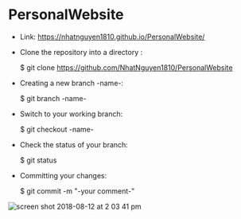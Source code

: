 # PersonalWebsite
- Link: https://nhatnguyen1810.github.io/PersonalWebsite/
- Clone the repository into a directory <name>:
  
  $ git clone https://github.com/NhatNguyen1810/PersonalWebsite <name> 

- Creating a new branch -name-: 
  
  $ git branch -name-
 
- Switch to your working branch: 

  $ git checkout -name-

- Check the status of your branch: 

  $ git status
  
- Committing your changes: 
  
  $ git commit -m "-your comment-"




![screen shot 2018-08-12 at 2 03 41 pm](https://user-images.githubusercontent.com/35616780/44006372-79d0417c-9e38-11e8-870a-f8c9bb4ea2ae.png)
